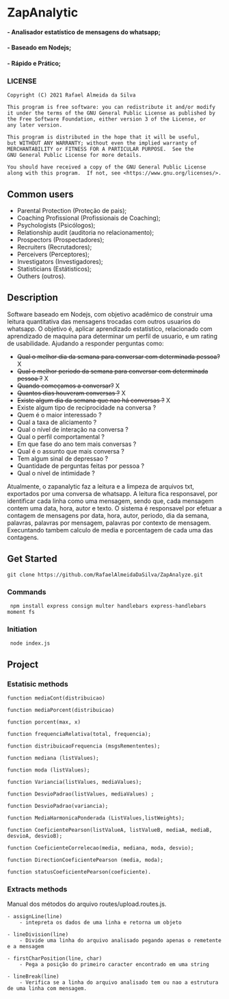 # ZapAnalytic 
####  - Analisador estatístico de mensagens do whatsapp;
####  - Baseado em Nodejs;
####  - Rápido e Prático;

### LICENSE
    Copyright (C) 2021 Rafael Almeida da Silva

    This program is free software: you can redistribute it and/or modify
    it under the terms of the GNU General Public License as published by
    the Free Software Foundation, either version 3 of the License, or
    any later version.

    This program is distributed in the hope that it will be useful,
    but WITHOUT ANY WARRANTY; without even the implied warranty of
    MERCHANTABILITY or FITNESS FOR A PARTICULAR PURPOSE.  See the
    GNU General Public License for more details.

    You should have received a copy of the GNU General Public License
    along with this program.  If not, see <https://www.gnu.org/licenses/>.

## Common users 
 - Parental Protection (Proteção de pais);
 - Coaching Profissional (Profissionais de Coaching);
 - Psychologists (Psicólogos);
 - Relationship audit (auditoria no relacionamento);
 - Prospectors (Prospectadores);
 - Recruiters (Recrutadores);
 - Perceivers (Perceptores);
 - Investigators (Investigadores);
 - Statisticians (Estátisticos);
 - Outhers (outros).



## Description
Software baseado em Nodejs, com objetivo acadêmico de construir uma leitura quantitativa das mensagens trocadas com outros usuarios do whatsapp. O objetivo é, aplicar aprendizado estatístico, relacionado com aprendizado de maquina para determinar um perfil de usuario, e um rating de usabilidade. Ajudando a responder perguntas como:

- ~~Qual o melhor dia da semana para conversar com determinada pessoa?~~ X
- ~~Qual o melhor periodo da semana para conversar com determinada pessoa ?~~ X
- ~~Quando começamos a conversar?~~ X
- ~~Quantos dias houveram conversas ?~~ X
- ~~Existe algum dia da semana que nao há conversas ?~~ X
- Existe algum tipo de reciprocidade na conversa ? 
- Quem é o maior interessado ?
- Qual a taxa de aliciamento ? 
- Qual o nível de interação na conversa ?
- Qual o perfil comportamental ? 
- Em que fase do ano tem mais conversas ?
- Qual é o assunto que mais conversa ?
- Tem algum sinal de depressao ?
- Quantidade de perguntas feitas por pessoa ?
- Qual o nivel de intimidade ?


Atualmente, o zapanalytic faz a leitura e a limpeza de arquivos txt, exportados por uma conversa de whatsapp. A leitura fica responsavel, por identificar cada linha como uma mensagem, sendo que, cada mensagem contem uma data, hora, autor e texto. O sistema é responsavel por efetuar a contagem  de mensagens por data, hora, autor, periodo, dia da semana, palavras, palavras por mensagem, palavras por contexto de mensagem. Execuntando tambem calculo de media e porcentagem de cada uma das contagens. 



## Get Started

    git clone https://github.com/RafaelAlmeidaDaSilva/ZapAnalyze.git


 ### Commands

     npm install express consign multer handlebars express-handlebars moment fs
 

 ### Initiation
     node index.js

## Project

### Estatisic methods

    function mediaCont(distribuicao)
    
    function mediaPorcent(distribuicao)

    function porcent(max, x)

    function frequenciaRelativa(total, frequencia);

    function distribuicaoFrequencia (msgsRemententes);

    function mediana (listValues);

    function moda (listValues);

    function Variancia(listValues, mediaValues);

    function DesvioPadrao(listValues, mediaValues) ;

    function DesvioPadrao(variancia);

    function MediaHarmonicaPonderada (ListValues,listWeights);
    
    function CoeficientePearson(listValueA, listValueB, mediaA, mediaB, desvioA, desvioB);

    function CoeficienteCorrelecao(media, mediana, moda, desvio);
  
    function DirectionCoeficientePearson (media, moda);
    
    function statusCoeficientePearson(coeficiente).
    

### Extracts methods 
Manual dos métodos do arquivo routes/upload.routes.js.

    - assignLine(line)
        - intepreta os dados de uma linha e retorna um objeto
    
    - lineDivision(line)
        - Divide uma linha do arquivo analisado pegando apenas o remetente e a mensagem

    - firstCharPosition(line, char) 
        - Pega a posição do primeiro caracter encontrado em uma string

    - lineBreak(line)
        - Verifica se a linha do arquivo analisado tem ou nao a estrutura de uma linha com mensagem.   


    

